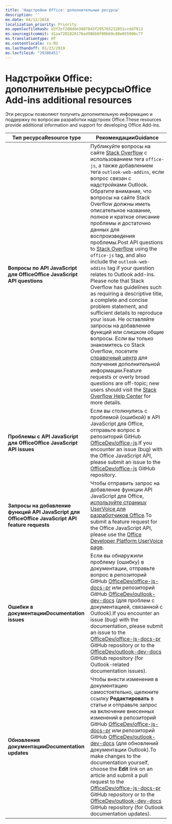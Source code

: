 ```yaml
---
title: 'Надстройки Office: дополнительные ресурсы'
description: ''
ms.date: 04/12/2018
localization_priority: Priority
ms.openlocfilehash: d3f2ef2d8dde3807843f295765232851ccdd7913
ms.sourcegitcommit: d1aa7201820176ed986b9f00bb9c88e055906c77
ms.translationtype: HT
ms.contentlocale: ru-RU
ms.lasthandoff: 01/23/2019
ms.locfileid: "29386451"
---
```

# <a name="office-add-ins-additional-resources"></a><span data-ttu-id="043ba-102">Надстройки Office: дополнительные ресурсы</span><span class="sxs-lookup"><span data-stu-id="043ba-102">Office Add-ins additional resources</span></span>

<span data-ttu-id="043ba-103">Эти ресурсы позволяют получить дополнительную информацию и поддержку по вопросам разработки надстроек Office.</span><span class="sxs-lookup"><span data-stu-id="043ba-103">These resources provide additional information and support for developing Office Add-ins.</span></span>

|<span data-ttu-id="043ba-104">**Тип ресурса**</span><span class="sxs-lookup"><span data-stu-id="043ba-104">**Resource type**</span></span>                    | <span data-ttu-id="043ba-105">**Рекомендации**</span><span class="sxs-lookup"><span data-stu-id="043ba-105">**Guidance**</span></span>                                                
|----------------------------|---------------------------------
|<span data-ttu-id="043ba-106">**Вопросы по API JavaScript для Office**</span><span class="sxs-lookup"><span data-stu-id="043ba-106">**Office JavaScript API questions**</span></span> | <span data-ttu-id="043ba-107">Публикуйте вопросы на сайте [Stack Overflow](https://stackoverflow.com/questions/tagged/office-js) с использованием тега `office-js`, а также добавлением тега `outlook-web-addins`, если вопрос связан с надстройками Outlook. Обратите внимание, что вопросы на сайте Stack Overflow должны иметь описательное название, полное и краткое описание проблемы и достаточно данных для воспроизведения проблемы.</span><span class="sxs-lookup"><span data-stu-id="043ba-107">Post API questions to [Stack Overflow](https://stackoverflow.com/questions/tagged/office-js) using the `office-js` tag, and also include the `outlook-web-addins` tag if your question relates to Outlook add-ins. Please note that Stack Overflow has guidelines such as requiring a descriptive title, a complete and concise problem statement, and sufficient details to reproduce your issue.</span></span> <span data-ttu-id="043ba-108">Не оставляйте запросы на добавление функций или слишком общие вопросы. Если вы только знакомитесь со Stack Overflow, посетите [справочный центр](https://stackoverflow.com/help/how-to-ask) для получения дополнительной информации.</span><span class="sxs-lookup"><span data-stu-id="043ba-108">Feature requests or overly broad questions are off-topic; new users should visit the [Stack Overflow Help Center](https://stackoverflow.com/help/how-to-ask) for more details.</span></span>
|<span data-ttu-id="043ba-109">**Проблемы с API JavaScript для Office**</span><span class="sxs-lookup"><span data-stu-id="043ba-109">**Office JavaScript API issues**</span></span>| <span data-ttu-id="043ba-110">Если вы столкнулись с проблемой (ошибкой) в API JavaScript для Office, отправьте вопрос в репозиторий GitHub <a href="https://github.com/officedev/office-js/issues" target="_blank">OfficeDev/office-js</a>.</span><span class="sxs-lookup"><span data-stu-id="043ba-110">If you encounter an issue (bug) with the Office JavaScript API, please submit an issue to the <a href="https://github.com/officedev/office-js/issues" target="_blank">OfficeDev/office-js</a> GitHub repository.</span></span>
|<span data-ttu-id="043ba-111">**Запросы на добавление функций API JavaScript для Office**</span><span class="sxs-lookup"><span data-stu-id="043ba-111">**Office JavaScript API feature requests**</span></span>| <span data-ttu-id="043ba-112">Чтобы отправить запрос на добавление функции API JavaScript для Office, <a href="https://officespdev.uservoice.com/" target="_blank">используйте страницу UserVoice для разработчиков Office</a>.</span><span class="sxs-lookup"><span data-stu-id="043ba-112">To submit a feature request for the Office JavaScript API, please use the <a href="https://officespdev.uservoice.com/" target="_blank">Office Developer Platform UserVoice page</a>.</span></span>
|<span data-ttu-id="043ba-113">**Ошибки в документации**</span><span class="sxs-lookup"><span data-stu-id="043ba-113">**Documentation issues**</span></span>| <span data-ttu-id="043ba-114">Если вы обнаружили проблему (ошибку) в документации, отправьте вопрос в репозиторий GitHub <a href="https://github.com/officedev/office-js-docs-pr/issues" target="_blank">OfficeDev/office-js-docs-pr</a> или репозиторий GitHub <a href="https://github.com/officedev/outlook-dev-docs/issues" target="_blank">OfficeDev/outlook-dev-docs</a> (для проблем с документацией, связанной с Outlook).</span><span class="sxs-lookup"><span data-stu-id="043ba-114">If you encounter an issue (bug) with the documentation, please submit an issue to the <a href="https://github.com/officedev/office-js-docs-pr/issues" target="_blank">OfficeDev/office-js-docs-pr</a> GitHub repository or to the <a href="https://github.com/officedev/outlook-dev-docs/issues" target="_blank">OfficeDev/outlook-dev-docs</a> GitHub repository (for Outlook-related documentation issues).</span></span>
|<span data-ttu-id="043ba-115">**Обновления документации**</span><span class="sxs-lookup"><span data-stu-id="043ba-115">**Documentation updates**</span></span>| <span data-ttu-id="043ba-116">Чтобы внести изменения в документацию самостоятельно, щелкните ссылку **Редактировать** в статье и отправьте запрос на включение внесенных изменений в репозиторий GitHub <a href="https://github.com/officedev/office-js-docs-pr" target="_blank">OfficeDev/office-js-docs-pr</a> или репозиторий GitHub <a href="https://github.com/officedev/outlook-dev-docs" target="_blank">OfficeDev/outlook-dev-docs</a> (для обновлений документации Outlook).</span><span class="sxs-lookup"><span data-stu-id="043ba-116">To make changes to the documentation yourself, choose the **Edit** link on an article and submit a pull request to the <a href="https://github.com/officedev/office-js-docs-pr" target="_blank">OfficeDev/office-js-docs-pr</a> GitHub repository or to the <a href="https://github.com/officedev/outlook-dev-docs" target="_blank">OfficeDev/outlook-dev-docs</a> GitHub repository (for Outlook documentation updates).</span></span>
